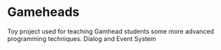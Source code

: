 # Gameheads
Toy project used for teaching Gamhead students some more advanced programming techniques.
Dialog and Event System
